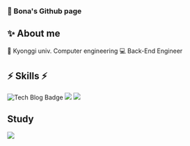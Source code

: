 
### 🐰 Bona's Github page 
## ✨ About me
🌈 Kyonggi univ. Computer engineering 
💻 Back-End Engineer

## ⚡ Skills ⚡ 
![Tech Blog Badge](http://img.shields.io/badge/-Tech%20blog-black?style=flat-square&logo=github&)
 <img src="https://img.shields.io/badge/springboot-6DB33F?style=flat-square&logo=springboot&logoColor=white"/>
 <img src="https://img.shields.io/badge/mysql-4479A1?style=flat-square&logo=mysql&logoColor=white"/>
 
## Study
 <img src="https://img.shields.io/badge/tistory-000000?style=flat-square&logo=tistory&logoColor=white"/>

